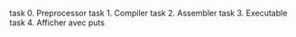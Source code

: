  task 0. Preprocessor
 task 1. Compiler
 task 2. Assembler
 task 3. Executable
 task 4. Afficher avec puts 
